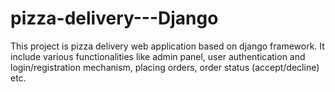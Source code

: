 # pizza-delivery---Django
This project is pizza delivery web application based on django framework. It include various functionalities like admin panel, user authentication and login/registration mechanism, placing orders, order status (accept/decline) etc.
